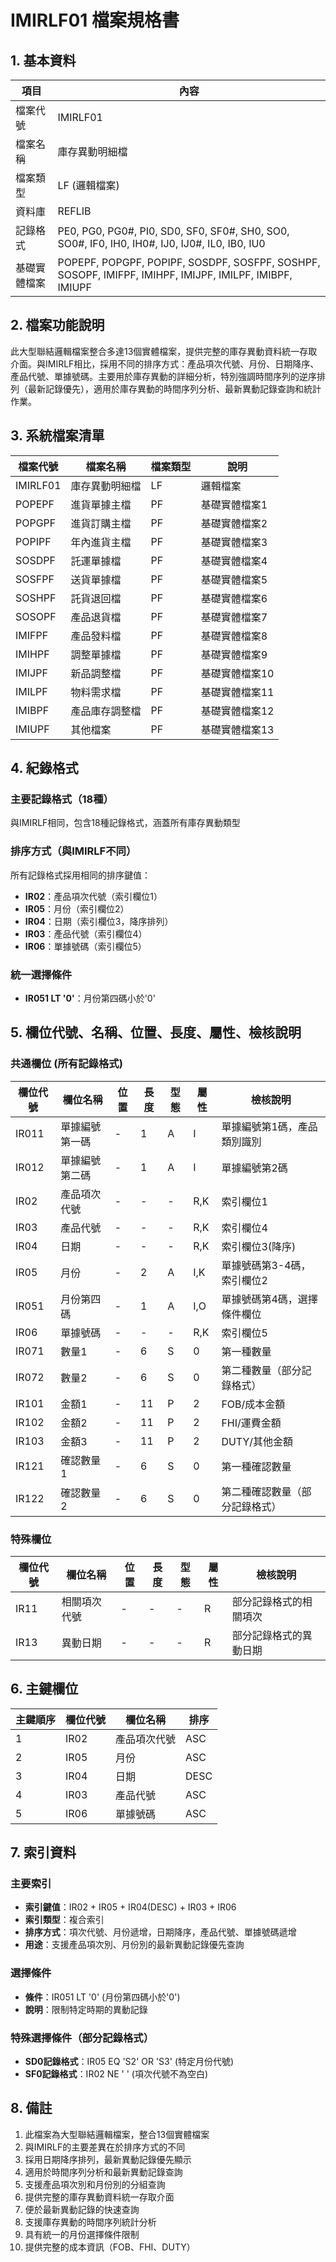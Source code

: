 # IMIRLF01 檔案規格書

## 1. 基本資料

| 項目 | 內容 |
|------|------|
| 檔案代號 | IMIRLF01 |
| 檔案名稱 | 庫存異動明細檔 |
| 檔案類型 | LF (邏輯檔案) |
| 資料庫 | REFLIB |
| 記錄格式 | PE0, PG0, PG0#, PI0, SD0, SF0, SF0#, SH0, SO0, SO0#, IF0, IH0, IH0#, IJ0, IJ0#, IL0, IB0, IU0 |
| 基礎實體檔案 | POPEPF, POPGPF, POPIPF, SOSDPF, SOSFPF, SOSHPF, SOSOPF, IMIFPF, IMIHPF, IMIJPF, IMILPF, IMIBPF, IMIUPF |

## 2. 檔案功能說明

此大型聯結邏輯檔案整合多達13個實體檔案，提供完整的庫存異動資料統一存取介面。與IMIRLF相比，採用不同的排序方式：產品項次代號、月份、日期降序、產品代號、單據號碼。主要用於庫存異動的詳細分析，特別強調時間序列的逆序排列（最新記錄優先），適用於庫存異動的時間序列分析、最新異動記錄查詢和統計作業。

## 3. 系統檔案清單

| 檔案代號 | 檔案名稱 | 檔案類型 | 說明 |
|----------|----------|----------|------|
| IMIRLF01 | 庫存異動明細檔 | LF | 邏輯檔案 |
| POPEPF | 進貨單據主檔 | PF | 基礎實體檔案1 |
| POPGPF | 進貨訂購主檔 | PF | 基礎實體檔案2 |
| POPIPF | 年內進貨主檔 | PF | 基礎實體檔案3 |
| SOSDPF | 託運單據檔 | PF | 基礎實體檔案4 |
| SOSFPF | 送貨單據檔 | PF | 基礎實體檔案5 |
| SOSHPF | 託貨退回檔 | PF | 基礎實體檔案6 |
| SOSOPF | 產品退貨檔 | PF | 基礎實體檔案7 |
| IMIFPF | 產品發料檔 | PF | 基礎實體檔案8 |
| IMIHPF | 調整單據檔 | PF | 基礎實體檔案9 |
| IMIJPF | 新品調整檔 | PF | 基礎實體檔案10 |
| IMILPF | 物料需求檔 | PF | 基礎實體檔案11 |
| IMIBPF | 產品庫存調整檔 | PF | 基礎實體檔案12 |
| IMIUPF | 其他檔案 | PF | 基礎實體檔案13 |

## 4. 紀錄格式

### 主要記錄格式（18種）
與IMIRLF相同，包含18種記錄格式，涵蓋所有庫存異動類型

### 排序方式（與IMIRLF不同）
所有記錄格式採用相同的排序鍵值：
- **IR02**：產品項次代號（索引欄位1）
- **IR05**：月份（索引欄位2）
- **IR04**：日期（索引欄位3，降序排列）
- **IR03**：產品代號（索引欄位4）
- **IR06**：單據號碼（索引欄位5）

### 統一選擇條件
- **IR051 LT '0'**：月份第四碼小於'0'

## 5. 欄位代號、名稱、位置、長度、屬性、檢核說明

### 共通欄位 (所有記錄格式)
| 欄位代號 | 欄位名稱 | 位置 | 長度 | 型態 | 屬性 | 檢核說明 |
|----------|----------|------|------|------|----------|----------|
| IR011 | 單據編號第一碼 | - | 1 | A | I | 單據編號第1碼，產品類別識別 |
| IR012 | 單據編號第二碼 | - | 1 | A | I | 單據編號第2碼 |
| IR02 | 產品項次代號 | - | - | - | R,K | 索引欄位1 |
| IR03 | 產品代號 | - | - | - | R,K | 索引欄位4 |
| IR04 | 日期 | - | - | - | R,K | 索引欄位3(降序) |
| IR05 | 月份 | - | 2 | A | I,K | 單據號碼第3-4碼，索引欄位2 |
| IR051 | 月份第四碼 | - | 1 | A | I,O | 單據號碼第4碼，選擇條件欄位 |
| IR06 | 單據號碼 | - | - | - | R,K | 索引欄位5 |
| IR071 | 數量1 | - | 6 | S | 0 | 第一種數量 |
| IR072 | 數量2 | - | 6 | S | 0 | 第二種數量（部分記錄格式） |
| IR101 | 金額1 | - | 11 | P | 2 | FOB/成本金額 |
| IR102 | 金額2 | - | 11 | P | 2 | FHI/運費金額 |
| IR103 | 金額3 | - | 11 | P | 2 | DUTY/其他金額 |
| IR121 | 確認數量1 | - | 6 | S | 0 | 第一種確認數量 |
| IR122 | 確認數量2 | - | 6 | S | 0 | 第二種確認數量（部分記錄格式） |

### 特殊欄位
| 欄位代號 | 欄位名稱 | 位置 | 長度 | 型態 | 屬性 | 檢核說明 |
|----------|----------|------|------|------|----------|----------|
| IR11 | 相關項次代號 | - | - | - | R | 部分記錄格式的相關項次 |
| IR13 | 異動日期 | - | - | - | R | 部分記錄格式的異動日期 |

## 6. 主鍵欄位

| 主鍵順序 | 欄位代號 | 欄位名稱 | 排序 |
|----------|----------|----------|------|
| 1 | IR02 | 產品項次代號 | ASC |
| 2 | IR05 | 月份 | ASC |
| 3 | IR04 | 日期 | DESC |
| 4 | IR03 | 產品代號 | ASC |
| 5 | IR06 | 單據號碼 | ASC |

## 7. 索引資料

### 主要索引
- **索引鍵值**：IR02 + IR05 + IR04(DESC) + IR03 + IR06
- **索引類型**：複合索引
- **排序方式**：項次代號、月份遞增，日期降序，產品代號、單據號碼遞增
- **用途**：支援產品項次別、月份別的最新異動記錄優先查詢

### 選擇條件
- **條件**：IR051 LT '0' (月份第四碼小於'0')
- **說明**：限制特定時期的異動記錄

### 特殊選擇條件（部分記錄格式）
- **SD0記錄格式**：IR05 EQ 'S2' OR 'S3' (特定月份代號)
- **SF0記錄格式**：IR02 NE ' ' (項次代號不為空白)

## 8. 備註

1. 此檔案為大型聯結邏輯檔案，整合13個實體檔案
2. 與IMIRLF的主要差異在於排序方式的不同
3. 採用日期降序排列，最新異動記錄優先顯示
4. 適用於時間序列分析和最新異動記錄查詢
5. 支援產品項次別和月份別的分組查詢
6. 提供完整的庫存異動資料統一存取介面
7. 便於最新異動記錄的快速查詢
8. 支援庫存異動的時間序列統計分析
9. 具有統一的月份選擇條件限制
10. 提供完整的成本資訊（FOB、FHI、DUTY）